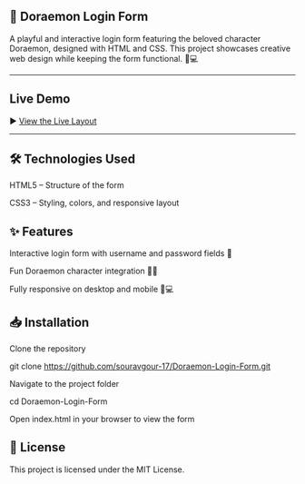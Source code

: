 ## 🐾 Doraemon Login Form

A playful and interactive login form featuring the beloved character Doraemon, designed with HTML and CSS. This project showcases creative web design while keeping the form functional. 🎨💻

---

##  Live Demo 

▶ [View the Live Layout](https://souravgour-17.github.io/Doraemon-Login-Form/)

---

## 🛠️ Technologies Used

HTML5 – Structure of the form

CSS3 – Styling, colors, and responsive layout

## ✨ Features

Interactive login form with username and password fields 🔑

Fun Doraemon character integration 🐱‍👓

Fully responsive on desktop and mobile 📱💻

## 📥 Installation

Clone the repository

git clone https://github.com/souravgour-17/Doraemon-Login-Form.git


Navigate to the project folder

cd Doraemon-Login-Form


Open index.html in your browser to view the form

## 📄 License

This project is licensed under the MIT License.